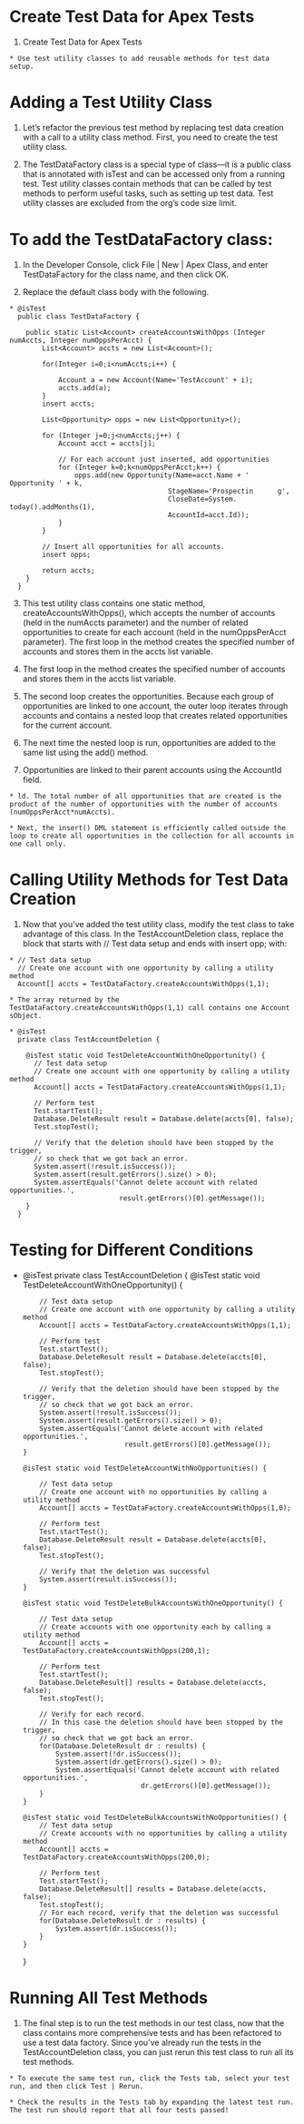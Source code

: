 # Create Test Data for Apex Tests 

  1. Create Test Data for Apex Tests

    * Use test utility classes to add reusable methods for test data setup.

# Adding a Test Utility Class

  1. Let’s refactor the previous test method by replacing test data creation with a call to a utility class method. First, you need to create the test utility class.

  2. The TestDataFactory class is a special type of class—it is a public class that is annotated with isTest and can be accessed only from a running test. Test utility classes contain methods that can be called by test methods to perform useful tasks, such as setting up test data. Test utility classes are excluded from the org’s code size limit.

# To add the TestDataFactory class:

  1. In the Developer Console, click File | New | Apex Class, and enter TestDataFactory for the class name, and then click OK.

  2. Replace the default class body with the following.

    * @isTest
      public class TestDataFactory {

        public static List<Account> createAccountsWithOpps (Integer numAccts, Integer numOppsPerAcct) {
            List<Account> accts = new List<Account>();
            
            for(Integer i=0;i<numAccts;i++) {

                Account a = new Account(Name='TestAccount' + i);
                accts.add(a);
            }
            insert accts;
            
            List<Opportunity> opps = new List<Opportunity>();

            for (Integer j=0;j<numAccts;j++) {
                Account acct = accts[j];

                // For each account just inserted, add opportunities
                for (Integer k=0;k<numOppsPerAcct;k++) {
                    opps.add(new Opportunity(Name=acct.Name + '       Opportunity ' + k,
                                           StageName='Prospectin      g',
                                           CloseDate=System.      today().addMonths(1),
                                           AccountId=acct.Id));
                }
            }

            // Insert all opportunities for all accounts.
            insert opps;
            
            return accts;
        }
      }

  3. This test utility class contains one static method, createAccountsWithOpps(), which accepts the number of accounts (held in the numAccts parameter) and the number of related opportunities to create for each account (held in the numOppsPerAcct parameter). The first loop in the method creates the specified number of accounts and stores them in the accts list variable.

  4. The first loop in the method creates the specified number of accounts and stores them in the accts list variable. 

  5. The second loop creates the opportunities. Because each group of opportunities are linked to one account, the outer loop iterates through accounts and contains a nested loop that creates related opportunities for the current account. 

  6. The next time the nested loop is run, opportunities are added to the same list using the add() method. 

  7. Opportunities are linked to their parent accounts using the AccountId field.

    * ld. The total number of all opportunities that are created is the product of the number of opportunities with the number of accounts (numOppsPerAcct*numAccts). 
    
    * Next, the insert() DML statement is efficiently called outside the loop to create all opportunities in the collection for all accounts in one call only.
  
# Calling Utility Methods for Test Data Creation

  1. Now that you’ve added the test utility class, modify the test class to take advantage of this class. In the TestAccountDeletion class, replace the block that starts with // Test data setup and ends with insert opp; with:

    * // Test data setup
      // Create one account with one opportunity by calling a utility method
      Account[] accts = TestDataFactory.createAccountsWithOpps(1,1);

    * The array returned by the TestDataFactory.createAccountsWithOpps(1,1) call contains one Account sObject.

    * @isTest
      private class TestAccountDeletion {

        @isTest static void TestDeleteAccountWithOneOpportunity() {
          // Test data setup
          // Create one account with one opportunity by calling a utility method
          Account[] accts = TestDataFactory.createAccountsWithOpps(1,1);
          
          // Perform test
          Test.startTest();
          Database.DeleteResult result = Database.delete(accts[0], false);
          Test.stopTest();
          
          // Verify that the deletion should have been stopped by the trigger,
          // so check that we got back an error.
          System.assert(!result.isSuccess());
          System.assert(result.getErrors().size() > 0);
          System.assertEquals('Cannot delete account with related opportunities.',
                               result.getErrors()[0].getMessage());
        }        
      }
    
# Testing for Different Conditions

  * @isTest
    private class TestAccountDeletion {
        @isTest static void TestDeleteAccountWithOneOpportunity() {

            // Test data setup
            // Create one account with one opportunity by calling a utility method
            Account[] accts = TestDataFactory.createAccountsWithOpps(1,1);
            
            // Perform test
            Test.startTest();
            Database.DeleteResult result = Database.delete(accts[0], false);
            Test.stopTest();

            // Verify that the deletion should have been stopped by the trigger,
            // so check that we got back an error.
            System.assert(!result.isSuccess());
            System.assert(result.getErrors().size() > 0);
            System.assertEquals('Cannot delete account with related opportunities.',
                                 result.getErrors()[0].getMessage());
        }
        
        @isTest static void TestDeleteAccountWithNoOpportunities() {

            // Test data setup
            // Create one account with no opportunities by calling a utility method
            Account[] accts = TestDataFactory.createAccountsWithOpps(1,0);
            
            // Perform test
            Test.startTest();
            Database.DeleteResult result = Database.delete(accts[0], false);
            Test.stopTest();

            // Verify that the deletion was successful
            System.assert(result.isSuccess());
        }
        
        @isTest static void TestDeleteBulkAccountsWithOneOpportunity() {

            // Test data setup
            // Create accounts with one opportunity each by calling a utility method
            Account[] accts = TestDataFactory.createAccountsWithOpps(200,1);
            
            // Perform test
            Test.startTest();
            Database.DeleteResult[] results = Database.delete(accts, false);
            Test.stopTest();

            // Verify for each record.
            // In this case the deletion should have been stopped by the trigger,
            // so check that we got back an error.
            for(Database.DeleteResult dr : results) {
                System.assert(!dr.isSuccess());
                System.assert(dr.getErrors().size() > 0);
                System.assertEquals('Cannot delete account with related opportunities.',
                                     dr.getErrors()[0].getMessage());
            }
        }
        
        @isTest static void TestDeleteBulkAccountsWithNoOpportunities() {
            // Test data setup
            // Create accounts with no opportunities by calling a utility method
            Account[] accts = TestDataFactory.createAccountsWithOpps(200,0);
            
            // Perform test
            Test.startTest();
            Database.DeleteResult[] results = Database.delete(accts, false);
            Test.stopTest();
            // For each record, verify that the deletion was successful
            for(Database.DeleteResult dr : results) {
                System.assert(dr.isSuccess());
            }
        }
    }

# Running All Test Methods

  1. The final step is to run the test methods in our test class, now that the class contains more comprehensive tests and has been refactored to use a test data factory. Since you’ve already run the tests in the TestAccountDeletion class, you can just rerun this test class to run all its test methods.

    * To execute the same test run, click the Tests tab, select your test run, and then click Test | Rerun.

    * Check the results in the Tests tab by expanding the latest test run. The test run should report that all four tests passed!